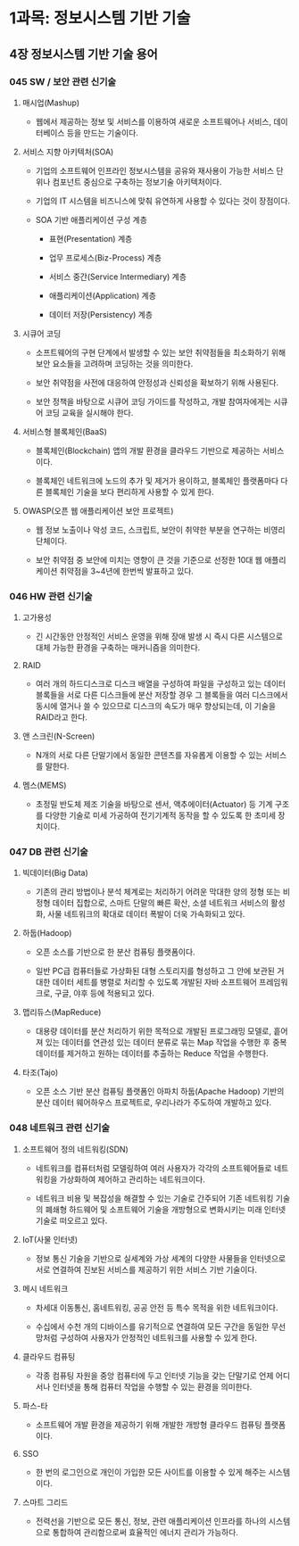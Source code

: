# 1과목: 정보시스템 기반 기술

## 4장 정보시스템 기반 기술 용어

### 045 SW / 보안 관련 신기술

1. 매시업(Mashup)

    - 웹에서 제공하는 정보 및 서비스를 이용하여 새로운 소프트웨어나 서비스, 데이터베이스 등을 만드는 기술이다.

2. 서비스 지향 아키텍처(SOA)

    - 기업의 소프트웨어 인프라인 정보시스템을 공유와 재사용이 가능한 서비스 단위나 컴포넌트 중심으로 구축하는 정보기술 아키텍처이다.
  
    - 기업의 IT 시스템을 비즈니스에 맞춰 유연하게 사용할 수 있다는 것이 장점이다.
  
    - SOA 기반 애플리케이션 구성 계층

        - 표현(Presentation) 계층
     
        - 업무 프로세스(Biz-Process) 계층
     
        - 서비스 중간(Service Intermediary) 계층
     
        - 애플리케이션(Application) 계층
     
        - 데이터 저장(Persistency) 계층

3. 시큐어 코딩

    - 소프트웨어의 구현 단계에서 발생할 수 있는 보안 취약점들을 최소화하기 위해 보안 요소들을 고려하며 코딩하는 것을 의미한다.
  
    - 보안 취약점을 사전에 대응하여 안정성과 신뢰성을 확보하기 위해 사용된다.
  
    - 보안 정책을 바탕으로 시큐어 코딩 가이드를 작성하고, 개발 참여자에게는 시큐어 코딩 교육을 실시해야 한다.

4. 서비스형 블록체인(BaaS)

    - 블록체인(Blockchain) 앱의 개발 환경을 클라우드 기반으로 제공하는 서비스이다.
  
    - 블록체인 네트워크에 노드의 추가 및 제거가 용이하고, 블록체인 플랫폼마다 다른 블록체인 기술을 보다 편리하게 사용할 수 있게 한다.

5. OWASP(오픈 웹 애플리케이션 보안 프로젝트)

    - 웹 정보 노출이나 악성 코드, 스크립트, 보안이 취약한 부분을 연구하는 비영리 단체이다.
  
    - 보안 취약점 중 보안에 미치는 영향이 큰 것을 기준으로 선정한 10대 웹 애플리케이션 취약점을 3~4년에 한번씩 발표하고 있다.

### 046 HW 관련 신기술

1. 고가용성

    - 긴 시간동안 안정적인 서비스 운영을 위해 장애 발생 시 즉시 다른 시스템으로 대체 가능한 환경을 구축하는 매커니즘을 의미한다.

2. RAID

    - 여러 개의 하드디스크로 디스크 배열을 구성하여 파일을 구성하고 있는 데이터 블록들을 서로 다른 디스크들에 분산 저장할 경우 그 블록들을 여러 디스크에서 동시에 열거나 쓸 수 있으므로 디스크의 속도가 매우 향상되는데, 이 기술을 RAID라고 한다.

3. 앤 스크린(N-Screen)

    - N개의 서로 다른 단말기에서 동일한 콘텐츠를 자유롭게 이용할 수 있는 서비스를 말한다.
    
4. 멤스(MEMS)

    - 초정밀 반도체 제조 기술을 바탕으로 센서, 액추에이터(Actuator) 등 기계 구조를 다양한 기술로 미세 가공하여 전기기계적 동작을 할 수 있도록 한 초미세 장치이다.

### 047 DB 관련 신기술

1. 빅데이터(Big Data)

    - 기존의 관리 방법이나 분석 체계로는 처리하기 어려운 막대한 양의 정형 또는 비정형 데이터 집합으로, 스마트 단말의 빠른 확산, 소셜 네트워크 서비스의 활성화, 사물 네트워크의 확대로 데이터 폭발이 더욱 가속화되고 있다.

2. 하둡(Hadoop)

    - 오픈 소스를 기반으로 한 분산 컴퓨팅 플랫폼이다.
  
    - 일반 PC급 컴퓨터들로 가상화된 대형 스토리지를 형성하고 그 안에 보관된 거대한 데이터 세트를 병렬로 처리할 수 있도록 개발된 자바 소프트웨어 프레임워크로, 구글, 야후 등에 적용되고 있다.

3. 맵리듀스(MapReduce)

    - 대용량 데이터를 분산 처리하기 위한 목적으로 개발된 프로그래밍 모델로, 흩어져 있는 데이터를 연관성 있는 데이터 분류로 묶는 Map 작업을 수행한 후 중복 데이터를 제거하고 원하는 데이터를 추출하는 Reduce 작업을 수행한다.

5. 타조(Tajo)

    - 오픈 소스 기반 분산 컴퓨팅 플랫폼인 아파치 하둡(Apache Hadoop) 기반의 분산 데이터 웨어하우스 프로젝트로, 우리나라가 주도하여 개발하고 있다.

### 048 네트워크 관련 신기술

1. 소프트웨어 정의 네트워킹(SDN)

    - 네트워크를 컴퓨터처럼 모델링하여 여러 사용자가 각각의 소프트웨어들로 네트워킹을 가상화하여 제어하고 관리하는 네트워크이다.
  
    - 네트워크 비용 및 복잡성을 해결할 수 있는 기술로 간주되어 기존 네트워킹 기술의 폐쇄형 하드웨어 및 소프트웨어 기술을 개방형으로 변화시키는 미래 인터넷 기술로 떠오르고 있다.

2. IoT(사물 인터넷)

    - 정보 통신 기술을 기반으로 실세계와 가상 세계의 다양한 사물들을 인터넷으로 서로 연결하여 진보된 서비스를 제공하기 위한 서비스 기반 기술이다.

3. 메시 네트워크

    - 차세대 이동통신, 홈네트워킹, 공공 안전 등 특수 목적을 위한 네트워크이다.
  
    - 수십에서 수천 개의 디바이스를 유기적으로 연결하여 모든 구간을 동일한 무선망처럼 구성하여 사용자가 안정적인 네트워크를 사용할 수 있게 한다.

4. 클라우드 컴퓨팅

    - 각종 컴퓨팅 자원을 중앙 컴퓨터에 두고 인터넷 기능을 갖는 단말기로 언제 어디서나 인터넷을 통해 컴퓨터 작업을 수행할 수 있는 환경을 의미한다.

5. 파스-타

    - 소프트웨어 개발 환경을 제공하기 위해 개발한 개방형 클라우드 컴퓨팅 플랫폼이다.

6. SSO

    - 한 번의 로그인으로 개인이 가입한 모든 사이트를 이용할 수 있게 해주는 시스템이다.

7. 스마트 그리드

    - 전력선을 기반으로 모든 통신, 정보, 관련 애플리케이션 인프라를 하나의 시스템으로 통합하여 관리함으로써 효율적인 에너지 관리가 가능하다.
